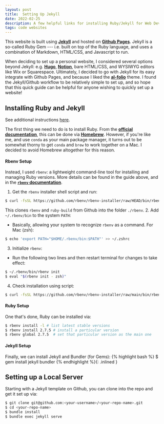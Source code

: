 ```yaml
---
layout: post
title:  Setting Up Jekyll
date: 2022-02-25
description: A few helpful links for installing Ruby/Jekyll for Web Development
tags: code websites
---
```


This website is built using **[Jekyll](https://jekyllrb.com/)** and hosted on **[Github Pages](https://pages.github.com/)**. Jekyll is a so-called Ruby Gem --- i.e. built on top of the Ruby language, and uses a combination of Markdown, HTML/CSS, and Javascript to run. 

When deciding to set up a personal website, I considered several options beyond Jekyll: e.g. **[Hugo](https://gohugo.io/)**, **[Notion](https://www.notion.so/)**, bare HTML/CSS, and WYSIWYG editors like Wix or Squarespace. Ultimately, I decided to go with Jekyll for its easy integrate with Github Pages, and because I liked the **[al-folio](https://github.com/alshedivat/al-folio)** theme. I found the Jekyll/Github workflow to be relatively simple to set up, and so hope that this quick guide can be helpful for anyone wishing to quickly set up a website!


## Installing Ruby and Jekyll
See additional instructions [here](https://linuxize.com/post/how-to-install-ruby-on-ubuntu-20-04/). 

The first thing we need to do is to install Ruby. From the **[official documentation](https://jekyllrb.com/docs/installation/macos/)**, this can be done via **[Homebrew](https://brew.sh/)**. However, if you're like me, and use `conda` as your main package manager, it turns out to be somewhat thorny to get `conda` and `brew` to work together on a Mac. I decided to avoid Homebrew altogether for this reason.

#### Rbenv Setup
Instead, I used `rbenv`: a lightweight command-line tool for installing and managing Ruby versions. More details can be found in the guide above, and in the **[`rbenv` documentation](https://github.com/rbenv/rbenv#installation)**. 

1. Get the `rbenv` installer shell script and run:
 ```bash
 $ curl -fsSL https://github.com/rbenv/rbenv-installer/raw/HEAD/bin/rbenv-installer | bash
 ```
This clones `rbenv` and `ruby-build` from Github into the folder `./rbenv`. 
2. Add `~/.rbenv/bin` to the system `PATH`:
* Basically, allowing your system to recognize `rbenv` as a command. For Mac (zsh):
```bash
$ echo 'export PATH="$HOME/.rbenv/bin:$PATH"' >> ~/.zshrc
```
3. Initialize `rbenv`:
* Run the following two lines and then restart terminal for changes to take effect:
```bash
$ ~/.rbenv/bin/rbenv init
$ eval "$(rbenv init - zsh)"
```
4. Check installation using script:
```bash
$ curl -fsSL https://github.com/rbenv/rbenv-installer/raw/main/bin/rbenv-doctor | bash
```

#### Ruby Setup
One that's done, Ruby can be installed via:
```bash
$ rbenv install -l # list latest stable versions
$ rbenv install 2.7.5 # install a particular version
$ rbenv global 2.7.5  # set that particular version as the main one
``` 

#### Jekyll Setup
Finally, we can install Jekyll and Bundler (for Gems): {% highlight bash %} $ gem install jekyll bundler {% endhighlight %}{: .inlined }
<br>


## Setting up a Local Server

Starting with a Jekyll template on Github, you can clone into the repo and get it set up via:
```bash
$ git clone git@github.com:<your-username>/<your-repo-name>.git
$ cd <your-repo-name>
$ bundle install
$ bundle exec jekyll serve
```